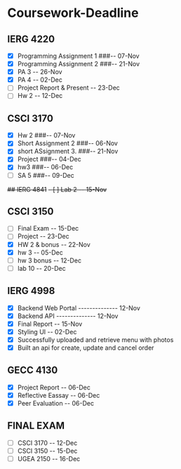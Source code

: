 # Coursework-Deadline

## IERG 4220
- [x] Programming Assignment 1 ###-- 07-Nov
- [x] Programming Assignment 2 ###-- 21-Nov
- [x] PA 3                        -- 26-Nov
- [x] PA 4                        -- 02-Dec
- [ ] Project Report & Present    -- 23-Dec
- [ ] Hw 2                        -- 12-Dec

## CSCI 3170
- [x] Hw 2                    ###-- 07-Nov
- [x] Short Assignment 2      ###-- 06-Nov
- [x] short ASsignment 3.     ###-- 21-Nov
- [x] Project                 ###-- 04-Dec
- [x] hw3                     ###-- 06-Dec
- [ ] SA 5                    ###-- 09-Dec

~~## IERG 4841~~
~~- [ ] Lab 2                   -- 15-Nov~~

## CSCI 3150
- [ ] Final Exam              -- 15-Dec
- [ ] Project                 -- 23-Dec
- [x] HW 2 & bonus            -- 22-Nov
- [x] hw 3                    -- 05-Dec
- [ ] hw 3 bonus              -- 12-Dec
- [ ] lab 10                  -- 20-Dec

## IERG 4998
- [x] Backend Web Portal      -------------- 12-Nov
- [x] Backend API             -------------- 12-Nov
- [x] Final Report            -- 15-Nov
- [x] Styling UI              -- 02-Dec
- [x] Successfully uploaded and retrieve menu with photos
- [x] Built an api for create, update and cancel order

## GECC 4130
- [x] Project Report          -- 06-Dec
- [x] Reflective Eassay       -- 06-Dec
- [x] Peer Evaluation         -- 06-Dec

## FINAL EXAM
- [ ] CSCI 3170               -- 12-Dec
- [ ] CSCI 3150               -- 15-Dec
- [ ] UGEA 2150               -- 16-Dec

